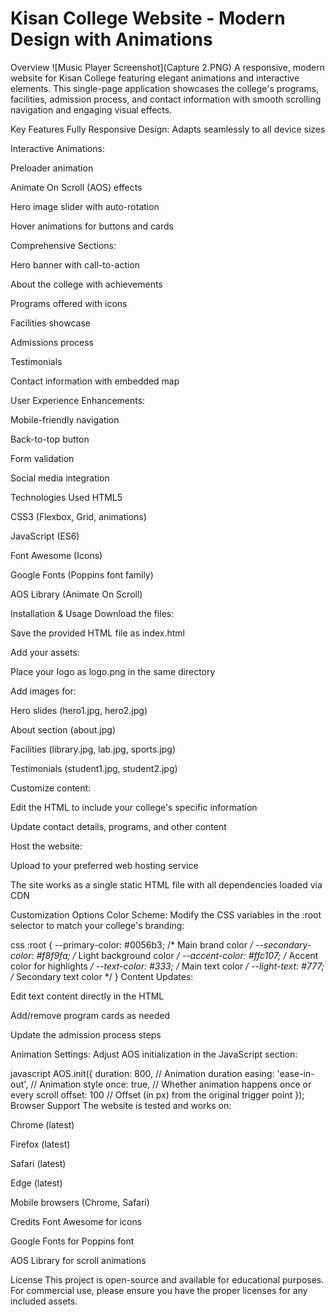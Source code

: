 # Kisan College Website - Modern Design with Animations
 
Overview
![Music Player Screenshot](Capture 2.PNG)
A responsive, modern website for Kisan College featuring elegant animations and interactive elements. This single-page application showcases the college's programs, facilities, admission process, and contact information with smooth scrolling navigation and engaging visual effects.

Key Features
Fully Responsive Design: Adapts seamlessly to all device sizes

Interactive Animations:

Preloader animation

Animate On Scroll (AOS) effects

Hero image slider with auto-rotation

Hover animations for buttons and cards

Comprehensive Sections:

Hero banner with call-to-action

About the college with achievements

Programs offered with icons

Facilities showcase

Admissions process

Testimonials

Contact information with embedded map

User Experience Enhancements:

Mobile-friendly navigation

Back-to-top button

Form validation

Social media integration

Technologies Used
HTML5

CSS3 (Flexbox, Grid, animations)

JavaScript (ES6)

Font Awesome (Icons)

Google Fonts (Poppins font family)

AOS Library (Animate On Scroll)

Installation & Usage
Download the files:

Save the provided HTML file as index.html

Add your assets:

Place your logo as logo.png in the same directory

Add images for:

Hero slides (hero1.jpg, hero2.jpg)

About section (about.jpg)

Facilities (library.jpg, lab.jpg, sports.jpg)

Testimonials (student1.jpg, student2.jpg)

Customize content:

Edit the HTML to include your college's specific information

Update contact details, programs, and other content

Host the website:

Upload to your preferred web hosting service

The site works as a single static HTML file with all dependencies loaded via CDN

Customization Options
Color Scheme:
Modify the CSS variables in the :root selector to match your college's branding:

css
:root {
    --primary-color: #0056b3; /* Main brand color */
    --secondary-color: #f8f9fa; /* Light background color */
    --accent-color: #ffc107; /* Accent color for highlights */
    --text-color: #333; /* Main text color */
    --light-text: #777; /* Secondary text color */
}
Content Updates:

Edit text content directly in the HTML

Add/remove program cards as needed

Update the admission process steps

Animation Settings:
Adjust AOS initialization in the JavaScript section:

javascript
AOS.init({
    duration: 800, // Animation duration
    easing: 'ease-in-out', // Animation style
    once: true, // Whether animation happens once or every scroll
    offset: 100 // Offset (in px) from the original trigger point
});
Browser Support
The website is tested and works on:

Chrome (latest)

Firefox (latest)

Safari (latest)

Edge (latest)

Mobile browsers (Chrome, Safari)

Credits
Font Awesome for icons

Google Fonts for Poppins font

AOS Library for scroll animations

License
This project is open-source and available for educational purposes. For commercial use, please ensure you have the proper licenses for any included assets.
